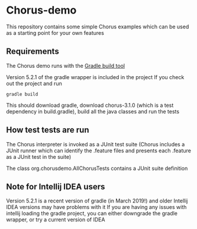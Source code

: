 Chorus-demo
===========


This repository contains some simple Chorus examples which can be used as a starting point for your own features

## Requirements

The Chorus demo runs with the [Gradle build tool](https://docs.gradle.org/current/userguide/userguide.html)

Version 5.2.1 of the gradle wrapper is included in the project
If you check out the project and run

`gradle build` 

This should download gradle, download chorus-3.1.0 (which is a test dependency in build.gradle), build all the java classes and run the tests


## How test tests are run

The Chorus interpreter is invoked as a JUnit test suite 
(Chorus includes a JUnit runner which can identify the .feature files and presents each .feature as a JUnit test in the suite)

The class org.chorusdemo.AllChorusTests contains a JUnit suite definition


## Note for Intellij IDEA users

Version 5.2.1 is a recent version of gradle (in March 2019!) and older Intellij IDEA versions may have problems with it
If you are having any issues with intellij loading the gradle project, you can either downgrade the gradle wrapper, or try a current version of IDEA





